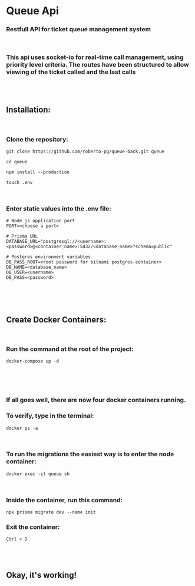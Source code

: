 # Queue Api

### Restfull API for ticket queue management system

<br/>

### This api uses socket-io for real-time call management, using priority level criteria. The routes have been structured to allow viewing of the ticket called and the last calls

<br/>
<br/>

## Installation:

<br/>

<h3>Clone the repository: </h3>

```
git clone https://github.com/roberto-pg/queue-back.git queue
```

```
cd queue
```

```
npm install --production
```

```
touch .env
```

</br>

<h3>Enter static values into the .env file:</h3>

```
# Node js application port
PORT=<choose a port>

# Prisma URL
DATABASE_URL="postgresql://<username>:<password>@<container_name>:5432/<database_name>?schema=public"

# Postgres environment variables
DB_PASS_ROOT=<root password for bitnami postgres container>
DB_NAME=<database_name>
DB_USER=<username>
DB_PASS=<password>
```

<br/>
<br/>
<br/>

## Create Docker Containers:

<br/>
<h3>Run the command at the root of the project:</h3>

```
docker-compose up -d
```

<br/>
<br/>

<br/>
<h3>If all goes well, there are now four docker containers running.</h3>
<h3>To verify, type in the terminal: </h3>

```
docker ps -a
```

<br/>
<h3>To run the migrations the easiest way is to enter the node container:</h3>

```
docker exec -it queue sh
```
<br/>
<h3>Inside the container, run this command:</h3>

```
npx prisma migrate dev --name init
```

<h3>Exit the container:</h3>

```
Ctrl + D
```

<br/>
<br/>

## Okay, it's working!
